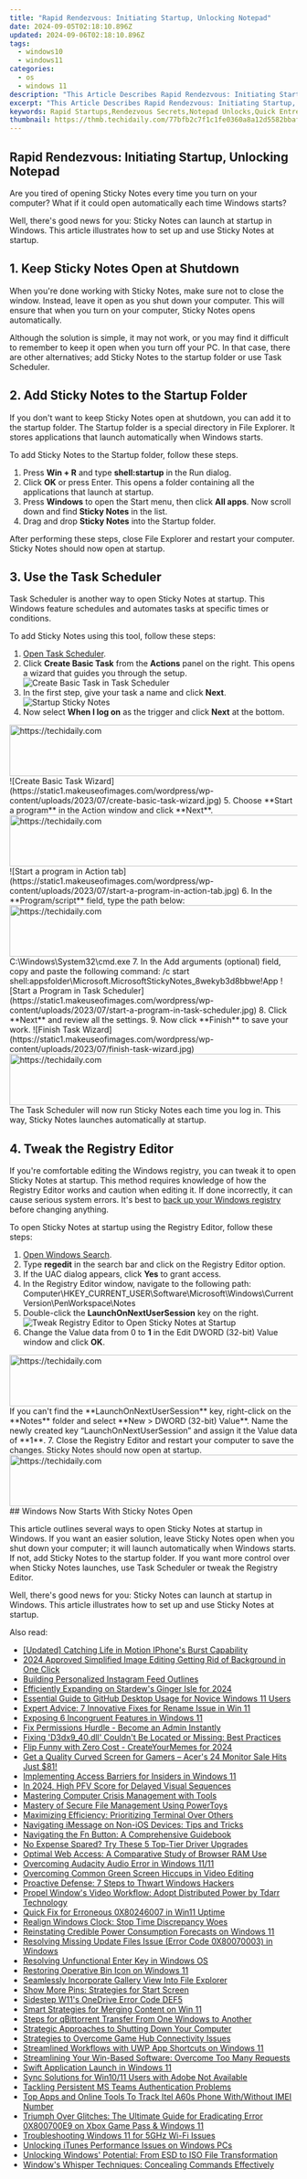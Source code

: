 ```yaml
---
title: "Rapid Rendezvous: Initiating Startup, Unlocking Notepad"
date: 2024-09-05T02:18:10.896Z
updated: 2024-09-06T02:18:10.896Z
tags:
  - windows10
  - windows11
categories:
  - os
  - windows 11
description: "This Article Describes Rapid Rendezvous: Initiating Startup, Unlocking Notepad"
excerpt: "This Article Describes Rapid Rendezvous: Initiating Startup, Unlocking Notepad"
keywords: Rapid Startups,Rendezvous Secrets,Notepad Unlocks,Quick Entrepreneurship,Initiating Startup,Pad Access,Narratives of Founders
thumbnail: https://thmb.techidaily.com/77bfb2c7f1c1fe0360a8a12d5582bbafa6a377d533d7c690d2e56cf6d1507405.jpg
---
```


## Rapid Rendezvous: Initiating Startup, Unlocking Notepad

 Are you tired of opening Sticky Notes every time you turn on your computer? What if it could open automatically each time Windows starts?

 Well, there's good news for you: Sticky Notes can launch at startup in Windows. This article illustrates how to set up and use Sticky Notes at startup.

## 1\. Keep Sticky Notes Open at Shutdown

 When you're done working with Sticky Notes, make sure not to close the window. Instead, leave it open as you shut down your computer. This will ensure that when you turn on your computer, Sticky Notes opens automatically.

 Although the solution is simple, it may not work, or you may find it difficult to remember to keep it open when you turn off your PC. In that case, there are other alternatives; add Sticky Notes to the startup folder or use Task Scheduler.

## 2\. Add Sticky Notes to the Startup Folder

 If you don't want to keep Sticky Notes open at shutdown, you can add it to the startup folder. The Startup folder is a special directory in File Explorer. It stores applications that launch automatically when Windows starts.

 To add Sticky Notes to the Startup folder, follow these steps.

1. Press **Win + R** and type **shell:startup** in the Run dialog.
2. Click **OK** or press Enter. This opens a folder containing all the applications that launch at startup.
3. Press **Windows** to open the Start menu, then click **All apps**. Now scroll down and find **Sticky Notes** in the list.
4. Drag and drop **Sticky Notes** into the Startup folder.

 After performing these steps, close File Explorer and restart your computer. Sticky Notes should now open at startup.

## 3\. Use the Task Scheduler

 Task Scheduler is another way to open Sticky Notes at startup. This Windows feature schedules and automates tasks at specific times or conditions.

 To add Sticky Notes using this tool, follow these steps:

1. [Open Task Scheduler](https://www.makeuseof.com/windows-11-open-task-scheduler/).
2. Click **Create Basic Task** from the **Actions** panel on the right. This opens a wizard that guides you through the setup.  
![Create Basic Task in Task Scheduler](https://static1.makeuseofimages.com/wordpress/wp-content/uploads/2023/07/create-basic-task-in-task-scheduler.jpg)
3. In the first step, give your task a name and click **Next**.  
![Startup Sticky Notes](https://static1.makeuseofimages.com/wordpress/wp-content/uploads/2023/07/startup-sticky-notes.jpg)
4. Now select **When I log on** as the trigger and click **Next** at the bottom.  
<!-- affiliate ads begin -->
<a href="https://appsumo.8odi.net/c/5597632/2002019/7443" target="_top" id="2002019">
  <img src="//a.impactradius-go.com/display-ad/7443-2002019" border="0" alt="https://techidaily.com" width="728" height="90"/>
</a>
<img height="0" width="0" src="https://appsumo.8odi.net/i/5597632/2002019/7443" style="position:absolute;visibility:hidden;" border="0" />
<!-- affiliate ads end -->
![Create Basic Task Wizard](https://static1.makeuseofimages.com/wordpress/wp-content/uploads/2023/07/create-basic-task-wizard.jpg)
5. Choose **Start a program** in the Action window and click **Next**.  
<!-- affiliate ads begin -->
<a href="https://appsumo.8odi.net/c/5597632/2024351/7443" target="_top" id="2024351">
  <img src="//a.impactradius-go.com/display-ad/7443-2024351" border="0" alt="https://techidaily.com" width="728" height="90"/>
</a>
<img height="0" width="0" src="https://appsumo.8odi.net/i/5597632/2024351/7443" style="position:absolute;visibility:hidden;" border="0" />
<!-- affiliate ads end -->
![Start a program in Action tab](https://static1.makeuseofimages.com/wordpress/wp-content/uploads/2023/07/start-a-program-in-action-tab.jpg)
6. In the **Program/script** field, type the path below:  
<!-- affiliate ads begin -->
<a href="https://aligracehair.sjv.io/c/5597632/1886073/19272" target="_top" id="1886073">
  <img src="//a.impactradius-go.com/display-ad/19272-1886073" border="0" alt="https://techidaily.com" width="728" height="90"/>
</a>
<img height="0" width="0" src="https://aligracehair.sjv.io/i/5597632/1886073/19272" style="position:absolute;visibility:hidden;" border="0" />
<!-- affiliate ads end -->
C:\Windows\System32\cmd.exe
7. In the Add arguments (optional) field, copy and paste the following command:  
/c start shell:appsfolder\Microsoft.MicrosoftStickyNotes_8wekyb3d8bbwe!App  
![Start a Program in Task Scheduler](https://static1.makeuseofimages.com/wordpress/wp-content/uploads/2023/07/start-a-program-in-task-scheduler.jpg)
8. Click **Next** and review all the settings.
9. Now click **Finish** to save your work.  
![Finish Task Wizard](https://static1.makeuseofimages.com/wordpress/wp-content/uploads/2023/07/finish-task-wizard.jpg)

<!-- affiliate ads begin -->
<a href="https://appsumo.8odi.net/c/5597632/2049391/7443" target="_top" id="2049391">
  <img src="//a.impactradius-go.com/display-ad/7443-2049391" border="0" alt="https://techidaily.com" width="728" height="90"/>
</a>
<img height="0" width="0" src="https://appsumo.8odi.net/i/5597632/2049391/7443" style="position:absolute;visibility:hidden;" border="0" />
<!-- affiliate ads end -->
 The Task Scheduler will now run Sticky Notes each time you log in. This way, Sticky Notes launches automatically at startup.

## 4\. Tweak the Registry Editor

 If you're comfortable editing the Windows registry, you can tweak it to open Sticky Notes at startup. This method requires knowledge of how the Registry Editor works and caution when editing it. If done incorrectly, it can cause serious system errors. It's best to [back up your Windows registry](https://www.makeuseof.com/tag/backup-restore-windows-registry/) before changing anything.

 To open Sticky Notes at startup using the Registry Editor, follow these steps:

1. [Open Windows Search](https://www.makeuseof.com/windows-search-use-guide/).
2. Type **regedit** in the search bar and click on the Registry Editor option.
3. If the UAC dialog appears, click **Yes** to grant access.
4. In the Registry Editor window, navigate to the following path:  
Computer\HKEY_CURRENT_USER\Software\Microsoft\Windows\CurrentVersion\PenWorkspace\Notes
5. Double-click the **LaunchOnNextUserSession** key on the right.  
![Tweak Registry Editor to Open Sticky Notes at Startup](https://static1.makeuseofimages.com/wordpress/wp-content/uploads/2023/07/tweak-registry-editor-to-open-sticky-notes-at-startup.jpg)
6. Change the Value data from 0 to **1** in the Edit DWORD (32-bit) Value window and click **OK**.  
<!-- affiliate ads begin -->
<a href="https://aligracehair.sjv.io/c/5597632/1975821/19272" target="_top" id="1975821">
  <img src="//a.impactradius-go.com/display-ad/19272-1975821" border="0" alt="https://techidaily.com" width="728" height="90"/>
</a>
<img height="0" width="0" src="https://aligracehair.sjv.io/i/5597632/1975821/19272" style="position:absolute;visibility:hidden;" border="0" />
<!-- affiliate ads end -->
 If you can't find the **LaunchOnNextUserSession** key, right-click on the **Notes** folder and select **New > DWORD (32-bit) Value**. Name the newly created key “LaunchOnNextUserSession” and assign it the Value data of **1**.
7. Close the Registry Editor and restart your computer to save the changes. Sticky Notes should now open at startup.

<!-- affiliate ads begin -->
<a href="https://appsumo.8odi.net/c/5597632/2100538/7443" target="_top" id="2100538">
  <img src="//a.impactradius-go.com/display-ad/7443-2100538" border="0" alt="https://techidaily.com" width="728" height="90"/>
</a>
<img height="0" width="0" src="https://appsumo.8odi.net/i/5597632/2100538/7443" style="position:absolute;visibility:hidden;" border="0" />
<!-- affiliate ads end -->
## Windows Now Starts With Sticky Notes Open

 This article outlines several ways to open Sticky Notes at startup in Windows. If you want an easier solution, leave Sticky Notes open when you shut down your computer; it will launch automatically when Windows starts. If not, add Sticky Notes to the startup folder. If you want more control over when Sticky Notes launches, use Task Scheduler or tweak the Registry Editor.

 Well, there's good news for you: Sticky Notes can launch at startup in Windows. This article illustrates how to set up and use Sticky Notes at startup.

<span class="atpl-alsoreadstyle">Also read:</span>
<div><ul>
<li><a href="https://fox-friendly.techidaily.com/updated-catching-life-in-motion-iphones-burst-capability/"><u>[Updated] Catching Life in Motion  IPhone's Burst Capability</u></a></li>
<li><a href="https://fox-http.techidaily.com/2024-approved-simplified-image-editing-getting-rid-of-background-in-one-click/"><u>2024 Approved  Simplified Image Editing  Getting Rid of Background in One Click</u></a></li>
<li><a href="https://instagram-clips.techidaily.com/building-personalized-instagram-feed-outlines/"><u>Building Personalized Instagram Feed Outlines</u></a></li>
<li><a href="https://digital-screen-recording.techidaily.com/efficiently-expanding-on-stardews-ginger-isle-for-2024/"><u>Efficiently Expanding on Stardew's Ginger Isle for 2024</u></a></li>
<li><a href="https://windows11.techidaily.com/essential-guide-to-github-desktop-usage-for-novice-windows-11-users/"><u>Essential Guide to GitHub Desktop Usage for Novice Windows 11 Users</u></a></li>
<li><a href="https://windows11.techidaily.com/expert-advice-7-innovative-fixes-for-rename-issue-in-win-11/"><u>Expert Advice: 7 Innovative Fixes for Rename Issue in Win 11</u></a></li>
<li><a href="https://windows11.techidaily.com/exposing-6-incongruent-features-in-windows-11/"><u>Exposing 6 Incongruent Features in Windows 11</u></a></li>
<li><a href="https://windows11.techidaily.com/fix-permissions-hurdle-become-an-admin-instantly/"><u>Fix Permissions Hurdle - Become an Admin Instantly</u></a></li>
<li><a href="https://techtrends.techidaily.com/fixing-d3dx940dll-couldnt-be-located-or-missing-best-practices/"><u>Fixing 'D3dx9_40.dll' Couldn't Be Located or Missing: Best Practices</u></a></li>
<li><a href="https://some-knowledge.techidaily.com/flip-funny-with-zero-cost-createyourmemes-for-2024/"><u>Flip Funny with Zero Cost - CreateYourMemes for 2024</u></a></li>
<li><a href="https://hardware-updates.techidaily.com/get-a-quality-curved-screen-for-gamers-acers-24-monitor-sale-hits-just-81/"><u>Get a Quality Curved Screen for Gamers – Acer's 24 Monitor Sale Hits Just $81!</u></a></li>
<li><a href="https://windows11.techidaily.com/implementing-access-barriers-for-insiders-in-windows-11/"><u>Implementing Access Barriers for Insiders in Windows 11</u></a></li>
<li><a href="https://some-techniques.techidaily.com/in-2024-high-pfv-score-for-delayed-visual-sequences/"><u>In 2024, High PFV Score for Delayed Visual Sequences</u></a></li>
<li><a href="https://windows11.techidaily.com/mastering-computer-crisis-management-with-tools/"><u>Mastering Computer Crisis Management with Tools</u></a></li>
<li><a href="https://windows11.techidaily.com/mastery-of-secure-file-management-using-powertoys/"><u>Mastery of Secure File Management Using PowerToys</u></a></li>
<li><a href="https://windows11.techidaily.com/maximizing-efficiency-prioritizing-terminal-over-others/"><u>Maximizing Efficiency: Prioritizing Terminal Over Others</u></a></li>
<li><a href="https://windows11.techidaily.com/navigating-imessage-on-non-ios-devices-tips-and-tricks/"><u>Navigating iMessage on Non-iOS Devices: Tips and Tricks</u></a></li>
<li><a href="https://windows11.techidaily.com/navigating-the-fn-button-a-comprehensive-guidebook/"><u>Navigating the Fn Button: A Comprehensive Guidebook</u></a></li>
<li><a href="https://windows11.techidaily.com/no-expense-spared-try-these-5-top-tier-driver-upgrades/"><u>No Expense Spared? Try These 5 Top-Tier Driver Upgrades</u></a></li>
<li><a href="https://windows11.techidaily.com/optimal-web-access-a-comparative-study-of-browser-ram-use/"><u>Optimal Web Access: A Comparative Study of Browser RAM Use</u></a></li>
<li><a href="https://windows11.techidaily.com/overcoming-audacity-audio-error-in-windows-1111/"><u>Overcoming Audacity Audio Error in Windows 11/11</u></a></li>
<li><a href="https://network-issues.techidaily.com/overcoming-common-green-screen-hiccups-in-video-editing/"><u>Overcoming Common Green Screen Hiccups in Video Editing</u></a></li>
<li><a href="https://windows11.techidaily.com/proactive-defense-7-steps-to-thwart-windows-hackers/"><u>Proactive Defense: 7 Steps to Thwart Windows Hackers</u></a></li>
<li><a href="https://windows11.techidaily.com/propel-windows-video-workflow-adopt-distributed-power-by-tdarr-technology/"><u>Propel Window's Video Workflow: Adopt Distributed Power by Tdarr Technology</u></a></li>
<li><a href="https://windows11.techidaily.com/quick-fix-for-erroneous-0x80246007-in-win11-uptime/"><u>Quick Fix for Erroneous 0X80246007 in Win11 Uptime</u></a></li>
<li><a href="https://windows11.techidaily.com/realign-windows-clock-stop-time-discrepancy-woes/"><u>Realign Windows Clock: Stop Time Discrepancy Woes</u></a></li>
<li><a href="https://windows11.techidaily.com/reinstating-credible-power-consumption-forecasts-on-windows-11/"><u>Reinstating Credible Power Consumption Forecasts on Windows 11</u></a></li>
<li><a href="https://windows11.techidaily.com/resolving-missing-update-files-issue-error-code-0x80070003-in-windows/"><u>Resolving Missing Update Files Issue (Error Code 0X80070003) in Windows</u></a></li>
<li><a href="https://windows11.techidaily.com/resolving-unfunctional-enter-key-in-windows-os/"><u>Resolving Unfunctional Enter Key in Windows OS</u></a></li>
<li><a href="https://windows11.techidaily.com/restoring-operative-bin-icon-on-windows-11/"><u>Restoring Operative Bin Icon on Windows 11</u></a></li>
<li><a href="https://windows11.techidaily.com/seamlessly-incorporate-gallery-view-into-file-explorer/"><u>Seamlessly Incorporate Gallery View Into File Explorer</u></a></li>
<li><a href="https://windows11.techidaily.com/show-more-pins-strategies-for-start-screen/"><u>Show More Pins: Strategies for Start Screen</u></a></li>
<li><a href="https://windows11.techidaily.com/sidestep-w11s-onedrive-error-code-def5/"><u>Sidestep W11's OneDrive Error Code DEF5</u></a></li>
<li><a href="https://windows11.techidaily.com/smart-strategies-for-merging-content-on-win-11/"><u>Smart Strategies for Merging Content on Win 11</u></a></li>
<li><a href="https://windows11.techidaily.com/steps-for-qbittorrent-transfer-from-one-windows-to-another/"><u>Steps for qBittorrent Transfer From One Windows to Another</u></a></li>
<li><a href="https://windows11.techidaily.com/strategic-approaches-to-shutting-down-your-computer/"><u>Strategic Approaches to Shutting Down Your Computer</u></a></li>
<li><a href="https://windows11.techidaily.com/strategies-to-overcome-game-hub-connectivity-issues/"><u>Strategies to Overcome Game Hub Connectivity Issues</u></a></li>
<li><a href="https://windows11.techidaily.com/streamlined-workflows-with-uwp-app-shortcuts-on-windows-11/"><u>Streamlined Workflows with UWP App Shortcuts on Windows 11</u></a></li>
<li><a href="https://windows11.techidaily.com/streamlining-your-win-based-software-overcome-too-many-requests/"><u>Streamlining Your Win-Based Software: Overcome Too Many Requests</u></a></li>
<li><a href="https://windows11.techidaily.com/swift-application-launch-in-windows-11/"><u>Swift Application Launch in Windows 11</u></a></li>
<li><a href="https://windows11.techidaily.com/sync-solutions-for-win1011-users-with-adobe-not-available/"><u>Sync Solutions for Win10/11 Users with Adobe Not Available</u></a></li>
<li><a href="https://windows11.techidaily.com/tackling-persistent-ms-teams-authentication-problems/"><u>Tackling Persistent MS Teams Authentication Problems</u></a></li>
<li><a href="https://unlock-android.techidaily.com/top-apps-and-online-tools-to-track-itel-a60s-phone-withwithout-imei-number-by-drfone-android/"><u>Top Apps and Online Tools To Track Itel A60s Phone With/Without IMEI Number</u></a></li>
<li><a href="https://windows11.techidaily.com/triumph-over-glitches-the-ultimate-guide-for-eradicating-error-0x800700e9-on-xbox-game-pass-and-windows-11/"><u>Triumph Over Glitches: The Ultimate Guide for Eradicating Error 0X800700E9 on Xbox Game Pass & Windows 11</u></a></li>
<li><a href="https://windows11.techidaily.com/troubleshooting-windows-11-for-5ghz-wi-fi-issues/"><u>Troubleshooting Windows 11 for 5GHz Wi-Fi Issues</u></a></li>
<li><a href="https://windows11.techidaily.com/unlocking-itunes-performance-issues-on-windows-pcs/"><u>Unlocking iTunes Performance Issues on Windows PCs</u></a></li>
<li><a href="https://windows11.techidaily.com/unlocking-windows-potential-from-esd-to-iso-file-transformation/"><u>Unlocking Windows' Potential: From ESD to ISO File Transformation</u></a></li>
<li><a href="https://windows11.techidaily.com/windows-whisper-techniques-concealing-commands-effectively/"><u>Window's Whisper Techniques: Concealing Commands Effectively</u></a></li>
</ul></div>

<ins class="adsbygoogle"
      style="display:block"
      data-ad-client="ca-pub-7571918770474297"
      data-ad-slot="8358498916"
      data-ad-format="auto"
      data-full-width-responsive="true"></ins>